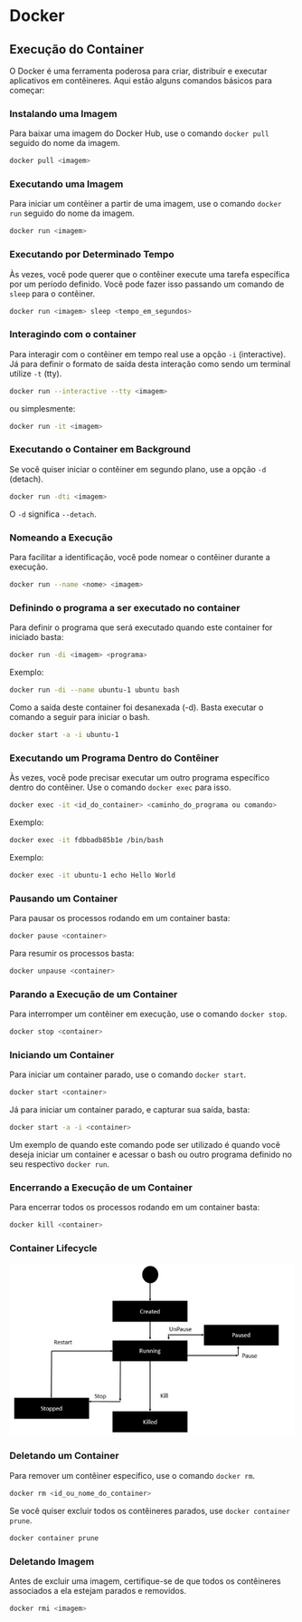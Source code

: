 # Docker

## Execução do Container

O Docker é uma ferramenta poderosa para criar, distribuir e executar aplicativos em contêineres. Aqui estão alguns comandos básicos para começar:

### Instalando uma Imagem

Para baixar uma imagem do Docker Hub, use o comando `docker pull` seguido do nome da imagem.

```bash
docker pull <imagem>
```

### Executando uma Imagem

Para iniciar um contêiner a partir de uma imagem, use o comando `docker run` seguido do nome da imagem.

```bash
docker run <imagem>
```

### Executando por Determinado Tempo

Às vezes, você pode querer que o contêiner execute uma tarefa específica por um período definido. Você pode fazer isso passando um comando de `sleep` para o contêiner.

```bash
docker run <imagem> sleep <tempo_em_segundos>
```

### Interagindo com o container

Para interagir com o contêiner em tempo real use a opção `-i` (interactive). Já para definir o formato de saída desta interação como sendo um terminal utilize `-t` (tty).

```bash
docker run --interactive --tty <imagem>
```

ou simplesmente:

```bash
docker run -it <imagem>
```

### Executando o Container em Background

Se você quiser iniciar o contêiner em segundo plano, use a opção `-d` (detach).

```bash
docker run -dti <imagem>
```

O `-d` significa `--detach`.

### Nomeando a Execução

Para facilitar a identificação, você pode nomear o contêiner durante a execução.

```bash
docker run --name <nome> <imagem>
```

### Definindo o programa a ser executado no container

Para definir o programa que será executado quando este container for iniciado basta:

```bash
docker run -di <imagem> <programa>
```

Exemplo:

```bash
docker run -di --name ubuntu-1 ubuntu bash
```

Como a saída deste container foi desanexada (-d). Basta executar o comando a seguir para iniciar o bash.

```bash
docker start -a -i ubuntu-1
``` 

### Executando um Programa Dentro do Contêiner

Às vezes, você pode precisar executar um outro programa específico dentro do contêiner. Use o comando `docker exec` para isso.

```bash
docker exec -it <id_do_container> <caminho_do_programa ou comando>
```

Exemplo:

```bash
docker exec -it fdbbadb85b1e /bin/bash
```

Exemplo:

```bash
docker exec -it ubuntu-1 echo Hello World
```

### Pausando um Container

Para pausar os processos rodando em um container basta:

```bash
docker pause <container>
```

Para resumir os processos basta:

```bash
docker unpause <container>
```

### Parando a Execução de um Container

Para interromper um contêiner em execução, use o comando `docker stop`.

```bash
docker stop <container>
```

### Iniciando um Container

Para iniciar um container parado, use o comando `docker start`.

```bash
docker start <container>
```

Já para iniciar um container parado, e capturar sua saída, basta:

```bash
docker start -a -i <container>
```

Um exemplo de quando este comando pode ser utilizado é quando você deseja iniciar um container e acessar o bash ou outro programa definido no seu respectivo `docker run`.

### Encerrando a Execução de um Container

Para encerrar todos os processos rodando em um container basta:

```bash
docker kill <container>
```

### Container Lifecycle

![Container Lifecycle](/Images/container_lifecycle.jpg)

### Deletando um Container

Para remover um contêiner específico, use o comando `docker rm`.

```bash
docker rm <id_ou_nome_do_container>
```

Se você quiser excluir todos os contêineres parados, use `docker container prune`.

```bash
docker container prune
```

### Deletando Imagem

Antes de excluir uma imagem, certifique-se de que todos os contêineres associados a ela estejam parados e removidos.

```bash
docker rmi <imagem>
```
